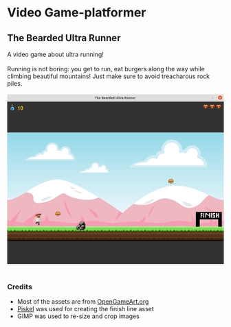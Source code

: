 # Video Game-platformer
## The Bearded Ultra Runner
A video game about ultra running!
<br> 
<br> Running is not boring: you get to run, eat burgers along the way while climbing beautiful mountains! 
Just make sure to avoid treacharous rock piles.
<br> 
<br>
![Screenshot](Screenshot.png)
<br>
<br>
### Credits
- Most of the assets are from [OpenGameArt.org](https://opengameart.org)
- [Piskel](https://www.piskelapp.com/p/create/sprite) was used for creating the finish line asset 
- GIMP was used to re-size and crop images